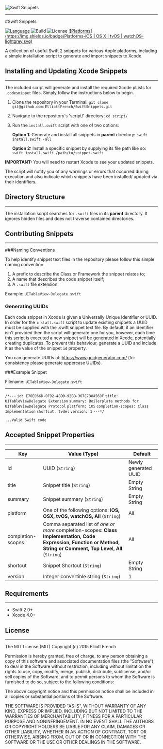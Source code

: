 ![Swift Snippets](https://raw.githubusercontent.com/ElliottFrench/PublicAssets/master/SwiftSnippetAssets/Banner.png)
___

#Swift Snippets

[![Language](https://img.shields.io/badge/Language-Swift_2-orange.svg)](https://developer.apple.com/swift) ![Build](https://img.shields.io/badge/Build-Passing-brightgreen.svg) ![License](https://img.shields.io/badge/License-MIT-blue.svg) [![Platforms](https://img.shields.io/badge/Platforms-iOS | OS X | tvOS | watchOS-lightgrey.svg)](https://developer.apple.com/)

A collection of useful Swift 2 snippets for various Apple platforms, including a simple installation script to generate and import snippets to Xcode.

## Installing and Updating Xcode Snippets
___

The included script will generate and install the required Xcode pLists for `.codesnippet` files. Simply follow the instructions below to begin.


1. Clone the repository in your Terminal: `git clone git@github.com:ElliottFrench/SwiftSnippets.git`
2. Navigate to the repository's 'script/' directory: `cd script/`
3. Run the `install.swift` script with one of two options:

    **Option 1:** Generate and install all snippets in **parent** directory: 
    `swift install.swift -all`

    **Option 2:** Install a specific snippet by supplying its file path like so:
    `swift install.swift /path/to/snippet.swift`
    
**IMPORTANT:** You will need to restart Xcode to see your updated snippets.

The script will notify you of any warnings or errors that occurred during execution and also indicate which snippets have been installed/ updated via their identifiers.

## Directory Structure
___

The installation script searches for `.swift` files in its **parent** directory. It ignores hidden files and does not traverse contained directories.


## Contributing Snippets
___

###Naming Conventions

To help identify snippet text files in the repository please follow this simple naming convention:

1. A prefix to describe the Class or Framework the snippet relates to;
2. A name that describes the code snippet itself;
3. A `.swift` file extension.

Example: `UITableView-Delegate.swift`

### Generating UUIDs

Each code snippet in Xcode is given a Universally Unique Identifier or UUID. In order for the `install.swift` script to update existing snippets a UUID must be supplied with the .swift snippet text file. By default, if an identifier isn't provided then the script will generate one for you, however, each time this script is executed a new snippet will be generated in Xcode, potentially creating duplicates. To prevent this behaviour, generate a UUID and include it as the value of the snippet `id` property.

You can generate UUIDs at: https://www.guidgenerator.com/ (for consistency please generate uppercase UUIDs).

###Example Snippet

Filename: `UITableView-Delegate.swift`
___

`/*---`
`id: E70E066D-0F92-48D9-92BB-367E738A560F`
`title: UITableViewDelegate Extension`
`summary: Boilerplate methods for UITableViewDelegate Protocol`
`platform: iOS`
`completion-scopes: Class Implementation`
`shortcut: tvdel`
`version: 1`
`---*/`

`...Valid Swift code `


## Accepted Snippet Properties

___

| Key               | Value (Type)                     | Default              |
| ----------------- | ---------------------------------| -------------------- |
| id                | UUID (`String`)                  | Newly generated UUID |
| title             | Snippet title (`String`)         | Empty String         |
| summary           | Snippet summary (`String`)       | Empty String         |
| platform          | One of the following options: **iOS, OSX, tvOS, watchOS, All** (`String`) | All         |
| completion-scopes | Comma separated list of _one or more_ completion-scopes: **Class Implementation, Code Expression, Function or Method, String or Comment, Top Level, All**  (`String`)    | All     |
| shortcut          | Snippet Shortcut (`String`)      | Empty String         |
| version           | Integer convertible string (`String`)   | 1             |

## Requirements
___

- Swift 2.0+
- Xcode 4.0+

## License
___

The MIT License (MIT) Copyright (c) 2015 Elliott French

Permission is hereby granted, free of charge, to any person obtaining a copy of this software and associated documentation files (the "Software"), to deal in the Software without restriction, including without limitation the rights to use, copy, modify, merge, publish, distribute, sublicense, and/or sell copies of the Software, and to permit persons to whom the Software is furnished to do so, subject to the following conditions:

The above copyright notice and this permission notice shall be included in all copies or substantial portions of the Software.

THE SOFTWARE IS PROVIDED "AS IS", WITHOUT WARRANTY OF ANY KIND, EXPRESS OR
IMPLIED, INCLUDING BUT NOT LIMITED TO THE WARRANTIES OF MERCHANTABILITY,
FITNESS FOR A PARTICULAR PURPOSE AND NONINFRINGEMENT. IN NO EVENT SHALL THE AUTHORS OR COPYRIGHT HOLDERS BE LIABLE FOR ANY CLAIM, DAMAGES OR OTHER LIABILITY, WHETHER IN AN ACTION OF CONTRACT, TORT OR OTHERWISE, ARISING FROM, OUT OF OR IN CONNECTION WITH THE SOFTWARE OR THE USE OR OTHER DEALINGS IN THE SOFTWARE.

